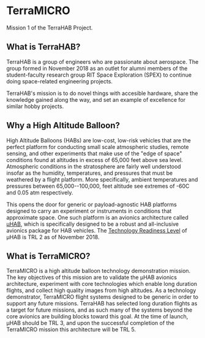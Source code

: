 # TerraMICRO

Mission 1 of the TerraHAB Project.

## What is TerraHAB?

TerraHAB is a group of engineers who are passionate about aerospace. The
group formed in November 2018 as an outlet for alumni members of the
student-faculty research group RIT Space Exploration (SPEX) to continue
doing space-related engineering projects.

TerraHAB's mission is to do novel things with accesible hardware, share
the knowledge gained along the way, and set an example of excellence for
similar hobby projects.

## Why a High Altitude Balloon?

High Altitude Balloons (HABs) are low-cost, low-risk vehicles that are
the perfect platform for conducting small scale atmospheric studies,
remote sensing, and other experiments that make use of the "edge of
space" conditions found at altitudes in excess of 65,000 feet above sea
level. Atmospheric conditions in the stratosphere are fairly well
understood insofar as the humidity, temperatures, and pressures that
must be weathered by a flight platform. More specifically, ambient
temperatures and pressures between 65,000--100,000, feet altitude see
extremes of -60C and 0.05 atm respectively.

This opens the door for generic or payload-agnostic HAB platforms
designed to carry an experiment or instruments in conditions that
approximate space. One such platform is an avionics architecture called
[µHAB](https://github.com/RIT-Space-Exploration/µHAB), which is
specifically designed to be a robust and all-inclusive avionics package
for HAB vehicles. The [Technology Readiness
Level](https://esto.nasa.gov/technologists_trl.html) of µHAB is TRL 2 as
of November 2018.

## What is TerraMICRO?

TerraMICRO is a high altitude balloon technology demonstration mission.
The key objectives of this mission are to validate the µHAB avionics
architecture, experiment with core technologies which enable long
duration flights, and collect high quality images from high altitudes.
As a technology demonstrator, TerraMICRO flight systems designed to be
generic in order to support any future missions. TerraHAB has selected
long duration flights as a target for future missions, and as such many
of the systems beyond the core avionics are building blocks toward this
goal. At the time of launch, µHAB should be TRL 3, and upon the
successful completion of the TerraMICRO mission this architecture will
be TRL 5.
